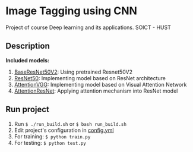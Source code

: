 # Image Tagging using CNN
Project of course Deep learning and its applications. SOICT - HUST

## Description

**Included models:**
1. [BaseResNet50V2](src/model/base_model.py): Using pretrained Resnet50V2
2. [ResNet50](src/model/resnet.py): Implementing model based on ResNet architecture
3. [AttentionVGG](src/model/attention_vgg.py): Implementing model based on Visual Attention Network
4. [AttentionResNet](src/model/attention_resnet.py): Applying attention mechanism into ResNet model

## Run project
1. Run `$ ./run_build.sh` or `$ bash run_build.sh`
2. Edit project's configuration in [config.yml](config.yml)
3. For training: `$ python train.py`
4. For testing: `$ python test.py`
